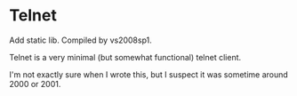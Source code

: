 Telnet
======
Add static lib.
Compiled by vs2008sp1.

Telnet is a very minimal (but somewhat functional) telnet client.

I'm not exactly sure when I wrote this, but I suspect it was sometime around 2000 or 2001.
